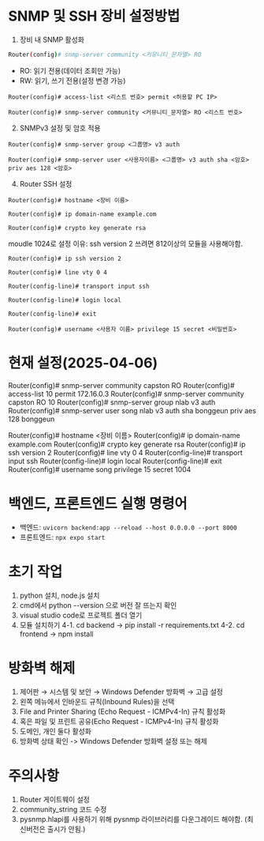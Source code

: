 # SNMP 및 SSH 장비 설정방법
1. 장비 내 SNMP 활성화
```sh
Router(config)# snmp-server community <커뮤니티_문자열> RO
```
 - RO: 읽기 전용(데이터 조회만 가능)
 - RW: 읽기, 쓰기 전용(설정 변경 가능)

```
Router(config)# access-list <리스트 번호> permit <허용할 PC IP>
```
```
Router(config)# snmp-server community <커뮤니티_문자열> RO <리스트 번호>
```

2. SNMPv3 설정 및 암호 적용
```
Router(config)# snmp-server group <그룹명> v3 auth
```
```
Router(config)# snmp-server user <사용자이름> <그룹명> v3 auth sha <암호> priv aes 128 <암호>
```
4. Router SSH 설정
```
Router(config)# hostname <장비 이름>
```
```
Router(config)# ip domain-name example.com
```
```
Router(config)# crypto key generate rsa
```
moudle 1024로 설정
이유: ssh version 2 쓰려면 812이상의 모듈을 사용해야함.
```
Router(config)# ip ssh version 2
```
```
Router(config)# line vty 0 4
```
```
Router(config-line)# transport input ssh
```
```
Router(config-line)# login local
```
```
Router(config-line)# exit
```
```
Router(config)# username <사용자 이름> privilege 15 secret <비밀번호>
```

# 현재 설정(2025-04-06)
Router(config)# snmp-server community capston RO
Router(config)# access-list 10 permit 172.16.0.3
Router(config)# snmp-server community capston RO 10
Router(config)# snmp-server group nlab v3 auth
Router(config)# snmp-server user song nlab v3 auth sha bonggeun priv aes 128 bonggeun

Router(config)# hostname <장비 이름>
Router(config)# ip domain-name example.com
Router(config)# crypto key generate rsa
Router(config)# ip ssh version 2
Router(config)# line vty 0 4
Router(config-line)# transport input ssh
Router(config-line)# login local
Router(config-line)# exit
Router(config)# username song privilege 15 secret 1004

# 백엔드, 프론트엔드 실행 명령어
 - 백엔드:
```uvicorn backend:app --reload --host 0.0.0.0 --port 8000 ```
 - 프론트엔드: ```npx expo start ```

# 초기 작업
1. python 설치, node.js 설치
2. cmd에서 python --version 으로 버전 잘 뜨는지 확인
3. visual studio code로 프로젝트 폴더 열기
4. 모듈 설치하기
4-1. cd backend -> pip install -r requirements.txt
4-2. cd frontend -> npm install

# 방화벽 해제
1. 제어판 → 시스템 및 보안 → Windows Defender 방화벽 → 고급 설정
2. 왼쪽 메뉴에서 인바운드 규칙(Inbound Rules)을 선택
3. File and Printer Sharing (Echo Request - ICMPv4-In) 규칙 활성화
4. 혹은 파일 및 프린트 공유(Echo Request - ICMPv4-In) 규칙 활성화
5. 도메인, 개인 둘다 활성화
6. 방화벽 상태 확인 -> Windows Defender 방화벽 설정 또는 해제

# 주의사항
1. Router 게이트웨이 설정
2. community_string 코드 수정
3. pysnmp.hlapi를 사용하기 위해 pysnmp 라이브러리를 다운그레이드 해야함. (최신버전은 출시가 안됨.)
